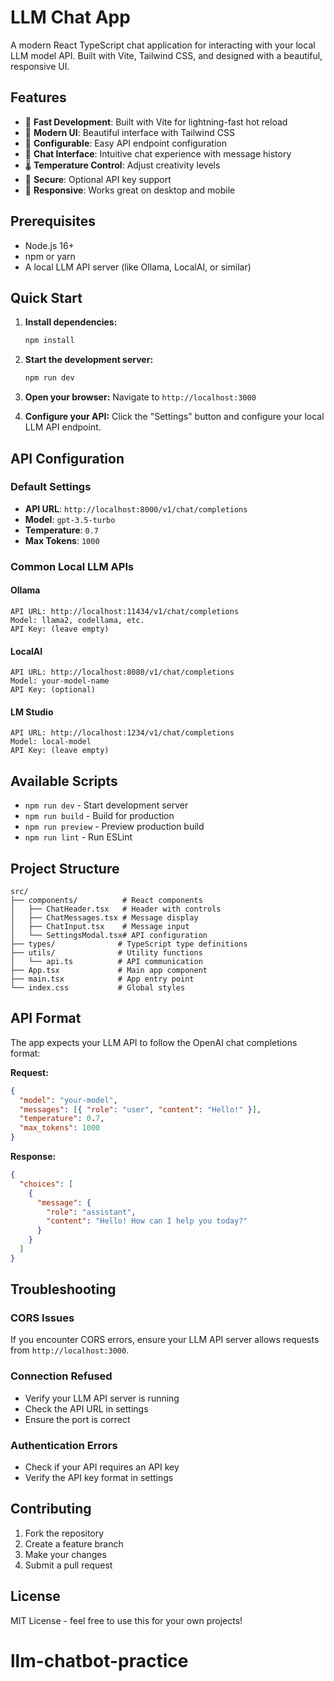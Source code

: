 # LLM Chat App

A modern React TypeScript chat application for interacting with your local LLM model API. Built with Vite, Tailwind CSS, and designed with a beautiful, responsive UI.

## Features

- 🚀 **Fast Development**: Built with Vite for lightning-fast hot reload
- 🎨 **Modern UI**: Beautiful interface with Tailwind CSS
- 🔧 **Configurable**: Easy API endpoint configuration
- 💬 **Chat Interface**: Intuitive chat experience with message history
- 🌡️ **Temperature Control**: Adjust creativity levels
- 🔐 **Secure**: Optional API key support
- 📱 **Responsive**: Works great on desktop and mobile

## Prerequisites

- Node.js 16+
- npm or yarn
- A local LLM API server (like Ollama, LocalAI, or similar)

## Quick Start

1. **Install dependencies:**

   ```bash
   npm install
   ```

2. **Start the development server:**

   ```bash
   npm run dev
   ```

3. **Open your browser:**
   Navigate to `http://localhost:3000`

4. **Configure your API:**
   Click the "Settings" button and configure your local LLM API endpoint.

## API Configuration

### Default Settings

- **API URL**: `http://localhost:8000/v1/chat/completions`
- **Model**: `gpt-3.5-turbo`
- **Temperature**: `0.7`
- **Max Tokens**: `1000`

### Common Local LLM APIs

#### Ollama

```
API URL: http://localhost:11434/v1/chat/completions
Model: llama2, codellama, etc.
API Key: (leave empty)
```

#### LocalAI

```
API URL: http://localhost:8080/v1/chat/completions
Model: your-model-name
API Key: (optional)
```

#### LM Studio

```
API URL: http://localhost:1234/v1/chat/completions
Model: local-model
API Key: (leave empty)
```

## Available Scripts

- `npm run dev` - Start development server
- `npm run build` - Build for production
- `npm run preview` - Preview production build
- `npm run lint` - Run ESLint

## Project Structure

```
src/
├── components/          # React components
│   ├── ChatHeader.tsx   # Header with controls
│   ├── ChatMessages.tsx # Message display
│   ├── ChatInput.tsx    # Message input
│   └── SettingsModal.tsx# API configuration
├── types/              # TypeScript type definitions
├── utils/              # Utility functions
│   └── api.ts          # API communication
├── App.tsx             # Main app component
├── main.tsx            # App entry point
└── index.css           # Global styles
```

## API Format

The app expects your LLM API to follow the OpenAI chat completions format:

**Request:**

```json
{
  "model": "your-model",
  "messages": [{ "role": "user", "content": "Hello!" }],
  "temperature": 0.7,
  "max_tokens": 1000
}
```

**Response:**

```json
{
  "choices": [
    {
      "message": {
        "role": "assistant",
        "content": "Hello! How can I help you today?"
      }
    }
  ]
}
```

## Troubleshooting

### CORS Issues

If you encounter CORS errors, ensure your LLM API server allows requests from `http://localhost:3000`.

### Connection Refused

- Verify your LLM API server is running
- Check the API URL in settings
- Ensure the port is correct

### Authentication Errors

- Check if your API requires an API key
- Verify the API key format in settings

## Contributing

1. Fork the repository
2. Create a feature branch
3. Make your changes
4. Submit a pull request

## License

MIT License - feel free to use this for your own projects!
# llm-chatbot-practice
